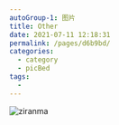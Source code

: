 ```yaml
---
autoGroup-1: 图片
title: Other
date: 2021-07-11 12:18:31
permalink: /pages/d6b9bd/
categories: 
  - category
  - picBed
tags: 
  - 
---
```


![ziranma](https://cdn.jsdelivr.net/gh/fourteend/picbed/ziranma.png)

